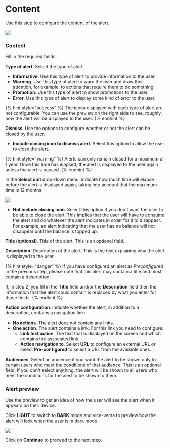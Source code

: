 Content
=======

Use this step to configure the content of the alert.

![](../.gitbook/assets/alerts_step2.png)

### Content

Fill in the required fields:

**Type of alert**. Select the type of alert.

* **Informative**. Use this type of alert to provide information to the user. 
* **Warning**. Use this type of alert to warn the user and draw their attention, for example, to actions that require them to do something. 
* **Promotion**. Use this type of alert to show promotions to the user.
* **Error**. Use this type of alert to display some kind of error to the user. 

{% hint style="success" %}
The icons displayed with each type of alert are not configurable. You can use the preview on the right side to see, roughly, how the alert will be displayed to the user.
{% endhint %}

**Dismiss**. Use the options to configure whether or not the alert can be closed by the user.

* **Include closing icon to dismiss alert**. Select this option to allow the user to close the alert. 

{% hint style="warning" %}
Alerts can only remain closed for a maximum of 1 year. Once this time has elapsed, the alert is displayed to the user again unless the alert is paused.
{% endhint %}

In the **Select unit** drop-down menu, indicate how much time will elapse before the alert is displayed again, taking into account that the maximum time is 12 months.

![](../.gitbook/assets/Dismiss.png)

* **Not include closing icon**. Select this option if you don't want the user to be able to close the alert. This implies that the user will have to consume the alert and do whatever the alert indicates in order for it to disappear.  
  For example, an alert indicating that the user has no balance will not disappear until the balance is topped up.

**Title \(optional\)**. Title of the alert. This is an optional field. 

**Description**. Description of the alert. This is the text explaining why the alert is displayed to the user.

{% hint style="danger" %}
If you have configured an alert as *Preconfigured* in the previous step, please note that this alert may contain a title and must contain a description.

If, in step 2, you fill in the **Title** field and/or the **Description** field then the information that the alert could contain is replaced by what you enter for those fields.
{% endhint %}

**Action configuration**. Indicate whether the alert, in addition to a description, contains a navigation link:

* **No actions**. The alert does not contain any links.
* **One action**. The alert contains a link. For this link you need to configure: 
  * **Link text action**. The text that is displayed on the screen and which contains the associated link.
  * **Action navigation to**. Select **URL** to configure an external URL or select **Pre-configured** to select a URL from the available ones.

**Audiences**. Select an audience if you want the alert to be shown only to certain users who meet the conditions of that audience. This is an optional field. If you don't select anything, the alert will be shown to all users who meet the conditions for the alert to be shown to them.

### Alert preview

Use the preview to get an idea of how the user will see the alert when it appears on their device.

Click **LIGHT** to switch to **DARK** mode and vice-versa to preview how the alert will look when the user is in dark mode.

![](../.gitbook/assets/light_dark.png)

Click on **Continue** to proceed to the next step.

